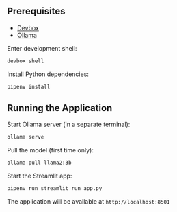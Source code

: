 ## Prerequisites

- [Devbox](https://www.jetpack.io/devbox)
- [Ollama](https://ollama.ai)

Enter development shell:
```bash
devbox shell
```

Install Python dependencies:
```bash
pipenv install
```

## Running the Application

Start Ollama server (in a separate terminal):
```bash
ollama serve
```

Pull the model (first time only):
```bash
ollama pull llama2:3b
```

Start the Streamlit app:
```bash
pipenv run streamlit run app.py
```

The application will be available at `http://localhost:8501`